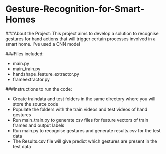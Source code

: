 # Gesture-Recognition-for-Smart-Homes

###About the Project:
This project aims to develop a solution to recognise gestures for hand actions that will trigger certain processes involved in a smart home. I've used a CNN model

###Files included:
 - main.py
 - main_train.py
 - handshape_feature_extractor.py
 - frameextractor.py


###Instructions to run the code:
 - Create traindata and test folders in the same directory where you will store the source code
 - Populate the folders with the train videos and test videos of hand gestures
 - Run main_train.py to generate csv files for feature vectors of train frames and output labels
 - Run main.py to recognise gestures and generate results.csv for the test data
 - The Results.csv file will give predict which gestures are present in the test data

  
